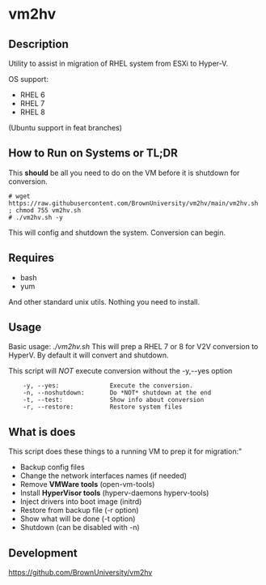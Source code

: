 # vm2hv

## Description

Utility to assist in migration of RHEL system from ESXi to Hyper-V. 

OS support:
* RHEL 6
* RHEL 7
* RHEL 8

(Ubuntu support in feat branches)

## How to Run on Systems or TL;DR

This **should** be all you need to do on the VM before it is shutdown for conversion.

```
# wget https://raw.githubusercontent.com/BrownUniversity/vm2hv/main/vm2hv.sh ; chmod 755 vm2hv.sh
# ./vm2hv.sh -y
```
This will config and shutdown the system. Conversion can begin.

## Requires

* bash
* yum

And other standard unix utils. Nothing you need to install.

## Usage

Basic usage: *./vm2hv.sh*
This will prep a RHEL 7 or 8 for V2V conversion
to HyperV. By default it will convert and shutdown.

This script will *NOT* execute conversion without the -y,--yes option

        -y, --yes:              Execute the conversion.
        -n, --noshutdown:       Do *NOT* shutdown at the end
        -t, --test:             Show info about conversion
        -r, --restore:          Restore system files

## What is does

This script does these things to a running VM to prep it for migration:"
* Backup config files
* Change the network interfaces names (if needed)
* Remove **VMWare tools** (open-vm-tools)
* Install **HyperVisor tools** (hyperv-daemons hyperv-tools)
* Inject drivers into boot image (initrd)
* Restore from backup file (-r option)
* Show what will be done (-t option)
* Shutdown (can be disabled with -n)

## Development

https://github.com/BrownUniversity/vm2hv